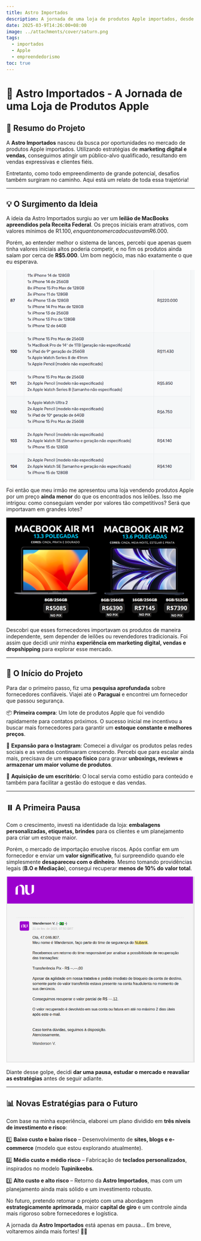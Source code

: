 ```yaml
---
title: Astro Importados
description: A jornada de uma loja de produtos Apple importados, desde a concepção da ideia até os desafios enfrentados. Um projeto que ainda está em pausa, mas com planos para um retorno ainda mais forte no futuro.
date: 2025-03-9T14:26:00+08:00
image: ../attachments/cover/saturn.png
tags:
  - importados
  - Apple
  - empreendedorismo
toc: true
---
```


# 🚀 Astro Importados - A Jornada de uma Loja de Produtos Apple

## 🌟 Resumo do Projeto

A **Astro Importados** nasceu da busca por oportunidades no mercado de produtos Apple importados. Utilizando estratégias de **marketing digital e vendas**, conseguimos atingir um público-alvo qualificado, resultando em vendas expressivas e clientes fiéis.

Entretanto, como todo empreendimento de grande potencial, desafios também surgiram no caminho. Aqui está um relato de toda essa trajetória!

---

## 💡 O Surgimento da Ideia

A ideia da Astro Importados surgiu ao ver um **leilão de MacBooks apreendidos pela Receita Federal**. Os preços iniciais eram atrativos, com valores mínimos de R$1.100, enquanto no mercado custavam R$6.000.

Porém, ao entender melhor o sistema de lances, percebi que apenas quem tinha valores iniciais altos poderia competir, e no fim os produtos ainda saíam por cerca de **R$5.000**. Um bom negócio, mas não exatamente o que eu esperava.  

![Imagem do leilão](../attachments/Astro/leilao.png)

Foi então que meu irmão me apresentou uma loja vendendo produtos Apple por um preço **ainda menor** do que os encontrados nos leilões. Isso me intrigou: como conseguiam vender por valores tão competitivos? Será que importavam em grandes lotes?

![Imagem da loja](../attachments/Astro/lojaimportado.png)

Descobri que esses fornecedores importavam os produtos de maneira independente, sem depender de leilões ou revendedores tradicionais. Foi assim que decidi unir minha **experiência em marketing digital, vendas e dropshipping** para explorar esse mercado.

---

## 🚀 O Início do Projeto

Para dar o primeiro passo, fiz uma **pesquisa aprofundada** sobre fornecedores confiáveis. Viajei até o **Paraguai** e encontrei um fornecedor que passou segurança.

📦 **Primeira compra**: Um lote de produtos Apple que foi vendido rapidamente para contatos próximos. O sucesso inicial me incentivou a buscar mais fornecedores para garantir um **estoque constante e melhores preços**.

📱 **Expansão para o Instagram**: Comecei a divulgar os produtos pelas redes sociais e as vendas continuaram crescendo. Percebi que para escalar ainda mais, precisava de um **espaço físico** para gravar **unboxings, reviews e armazenar um maior volume de produtos**.

🏢 **Aquisição de um escritório**: O local servia como estúdio para conteúdo e também para facilitar a gestão do estoque e das vendas.

---

## ⏸️ A Primeira Pausa

Com o crescimento, investi na identidade da loja: **embalagens personalizadas, etiquetas, brindes** para os clientes e um planejamento para criar um estoque maior.

Porém, o mercado de importação envolve riscos. Após confiar em um fornecedor e enviar um **valor significativo**, fui surpreendido quando ele simplesmente **desapareceu com o dinheiro**. Mesmo tomando providências legais (**B.O e Mediação**), consegui recuperar **menos de 10% do valor total**.

![Imagem do MED](../attachments/Astro/Med.png)

Diante desse golpe, decidi **dar uma pausa, estudar o mercado e reavaliar as estratégias** antes de seguir adiante.

---

## 📊 Novas Estratégias para o Futuro

Com base na minha experiência, elaborei um plano dividido em **três níveis de investimento e risco**:

1️⃣ **Baixo custo e baixo risco** – Desenvolvimento de **sites, blogs e e-commerce** (modelo que estou explorando atualmente).

2️⃣ **Médio custo e médio risco** – Fabricação de **teclados personalizados**, inspirados no modelo **Tupinikeebs**.

3️⃣ **Alto custo e alto risco** – Retorno da **Astro Importados**, mas com um planejamento ainda mais sólido e um investimento robusto.

No futuro, pretendo retomar o projeto com uma abordagem **estrategicamente aprimorada**, maior **capital de giro** e um controle ainda mais rigoroso sobre fornecedores e logística.

A jornada da **Astro Importados** está apenas em pausa... Em breve, voltaremos ainda mais fortes! 💪✨


